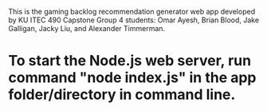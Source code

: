 This is the gaming backlog recommendation generator web app developed by KU ITEC 490 Capstone Group 4 students: Omar Ayesh, Brian Blood, Jake Galligan, Jacky Liu, and Alexander Timmerman.

# To start the Node.js web server, run command "node index.js" in the app folder/directory in command line.
